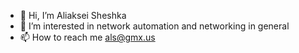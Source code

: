 - 👋 Hi, I’m Aliaksei Sheshka
- 👀 I’m interested in network automation and networking in general
- 📫 How to reach me als@gmx.us

<!---
afpd/afpd is a ✨ special ✨ repository because its `README.md` (this file) appears on your GitHub profile.
You can click the Preview link to take a look at your changes.
--->
